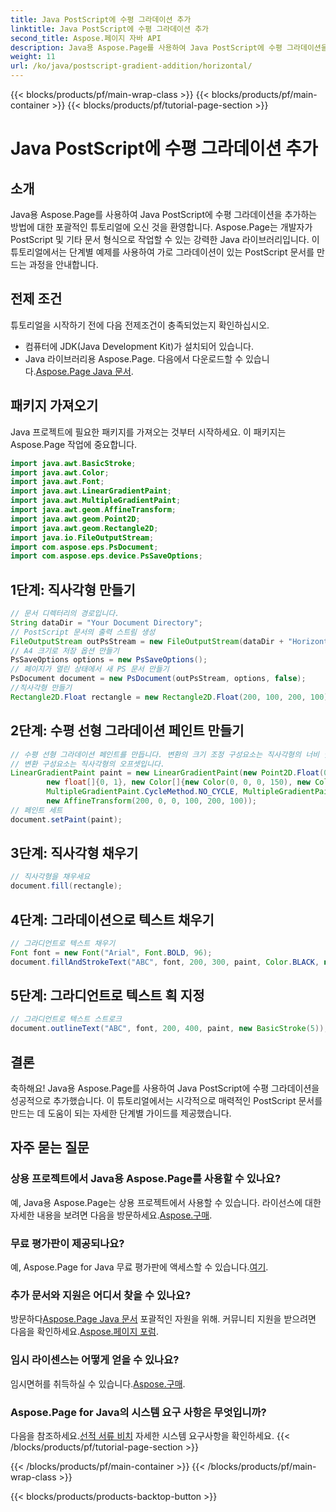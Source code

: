 ```yaml
---
title: Java PostScript에 수평 그라데이션 추가
linktitle: Java PostScript에 수평 그라데이션 추가
second_title: Aspose.페이지 자바 API
description: Java용 Aspose.Page를 사용하여 Java PostScript에 수평 그라데이션을 추가하는 방법을 알아보세요. 시각적으로 멋진 문서를 손쉽게 만들어보세요.
weight: 11
url: /ko/java/postscript-gradient-addition/horizontal/
---
```


{{< blocks/products/pf/main-wrap-class >}}
{{< blocks/products/pf/main-container >}}
{{< blocks/products/pf/tutorial-page-section >}}

# Java PostScript에 수평 그라데이션 추가

## 소개
Java용 Aspose.Page를 사용하여 Java PostScript에 수평 그라데이션을 추가하는 방법에 대한 포괄적인 튜토리얼에 오신 것을 환영합니다. Aspose.Page는 개발자가 PostScript 및 기타 문서 형식으로 작업할 수 있는 강력한 Java 라이브러리입니다. 이 튜토리얼에서는 단계별 예제를 사용하여 가로 그라데이션이 있는 PostScript 문서를 만드는 과정을 안내합니다.
## 전제 조건
튜토리얼을 시작하기 전에 다음 전제조건이 충족되었는지 확인하십시오.
- 컴퓨터에 JDK(Java Development Kit)가 설치되어 있습니다.
- Java 라이브러리용 Aspose.Page. 다음에서 다운로드할 수 있습니다.[Aspose.Page Java 문서](https://reference.aspose.com/page/java/).
## 패키지 가져오기
Java 프로젝트에 필요한 패키지를 가져오는 것부터 시작하세요. 이 패키지는 Aspose.Page 작업에 중요합니다.
```java
import java.awt.BasicStroke;
import java.awt.Color;
import java.awt.Font;
import java.awt.LinearGradientPaint;
import java.awt.MultipleGradientPaint;
import java.awt.geom.AffineTransform;
import java.awt.geom.Point2D;
import java.awt.geom.Rectangle2D;
import java.io.FileOutputStream;
import com.aspose.eps.PsDocument;
import com.aspose.eps.device.PsSaveOptions;

```
## 1단계: 직사각형 만들기
```java
// 문서 디렉터리의 경로입니다.
String dataDir = "Your Document Directory";
// PostScript 문서의 출력 스트림 생성
FileOutputStream outPsStream = new FileOutputStream(dataDir + "HorizontalGradient_outPS.ps");
// A4 크기로 저장 옵션 만들기
PsSaveOptions options = new PsSaveOptions();
// 페이지가 열린 상태에서 새 PS 문서 만들기
PsDocument document = new PsDocument(outPsStream, options, false);
//직사각형 만들기
Rectangle2D.Float rectangle = new Rectangle2D.Float(200, 100, 200, 100);
```
## 2단계: 수평 선형 그라데이션 페인트 만들기
```java
// 수평 선형 그라데이션 페인트를 만듭니다. 변환의 크기 조정 구성요소는 직사각형의 너비 및 높이와 같아야 합니다.
// 변환 구성요소는 직사각형의 오프셋입니다.
LinearGradientPaint paint = new LinearGradientPaint(new Point2D.Float(0, 0), new Point2D.Float(200, 100),
        new float[]{0, 1}, new Color[]{new Color(0, 0, 0, 150), new Color(40, 128, 70, 50)},
        MultipleGradientPaint.CycleMethod.NO_CYCLE, MultipleGradientPaint.ColorSpaceType.SRGB,
        new AffineTransform(200, 0, 0, 100, 200, 100));
// 페인트 세트
document.setPaint(paint);
```
## 3단계: 직사각형 채우기
```java
// 직사각형을 채우세요
document.fill(rectangle);
```
## 4단계: 그라데이션으로 텍스트 채우기
```java
// 그라디언트로 텍스트 채우기
Font font = new Font("Arial", Font.BOLD, 96);
document.fillAndStrokeText("ABC", font, 200, 300, paint, Color.BLACK, new BasicStroke(2));
```
## 5단계: 그라디언트로 텍스트 획 지정
```java
// 그라디언트로 텍스트 스트로크
document.outlineText("ABC", font, 200, 400, paint, new BasicStroke(5));
```
## 결론
축하해요! Java용 Aspose.Page를 사용하여 Java PostScript에 수평 그라데이션을 성공적으로 추가했습니다. 이 튜토리얼에서는 시각적으로 매력적인 PostScript 문서를 만드는 데 도움이 되는 자세한 단계별 가이드를 제공했습니다.
## 자주 묻는 질문
### 상용 프로젝트에서 Java용 Aspose.Page를 사용할 수 있나요?
예, Java용 Aspose.Page는 상용 프로젝트에서 사용할 수 있습니다. 라이선스에 대한 자세한 내용을 보려면 다음을 방문하세요.[Aspose.구매](https://purchase.aspose.com/buy).
### 무료 평가판이 제공되나요?
 예, Aspose.Page for Java 무료 평가판에 액세스할 수 있습니다.[여기](https://releases.aspose.com/).
### 추가 문서와 지원은 어디서 찾을 수 있나요?
 방문하다[Aspose.Page Java 문서](https://reference.aspose.com/page/java/) 포괄적인 자원을 위해. 커뮤니티 지원을 받으려면 다음을 확인하세요.[Aspose.페이지 포럼](https://forum.aspose.com/c/page/39).
### 임시 라이센스는 어떻게 얻을 수 있나요?
 임시면허를 취득하실 수 있습니다.[Aspose.구매](https://purchase.aspose.com/temporary-license/).
### Aspose.Page for Java의 시스템 요구 사항은 무엇입니까?
 다음을 참조하세요.[선적 서류 비치](https://reference.aspose.com/page/java/) 자세한 시스템 요구사항을 확인하세요.
{{< /blocks/products/pf/tutorial-page-section >}}

{{< /blocks/products/pf/main-container >}}
{{< /blocks/products/pf/main-wrap-class >}}

{{< blocks/products/products-backtop-button >}}

